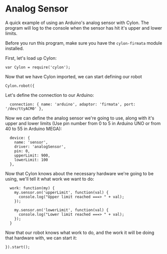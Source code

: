 # Analog Sensor

A quick example of using an Arduino's analog sensor with Cylon. The program will
log to the console when the sensor has hit it's upper and lower limits.

Before you run this program, make sure you have the `cylon-firmata` module
installed.

First, let's load up Cylon:

    var Cylon = require('cylon');

Now that we have Cylon imported, we can start defining our robot

    Cylon.robot({

Let's define the connection to our Arduino:

      connection: { name: 'arduino', adaptor: 'firmata', port: '/dev/ttyACM0' },

Now we can define the analog sensor we're going to use, along with it's upper
and lower limits (Use pin number from 0 to 5 in Arduino UNO or from 40 to 55 in Arduino MEGA):

      device: {
        name: 'sensor',
        driver: 'analogSensor',
        pin: 0,
        upperLimit: 900,
        lowerLimit: 100
      },

Now that Cylon knows about the necessary hardware we're going to be using, we'll
tell it what work we want to do:

      work: function(my) {
        my.sensor.on('upperLimit', function(val) {
          console.log("Upper limit reached ===> " + val);
        });

        my.sensor.on('lowerLimit', function(val) {
          console.log("Lower limit reached ===> " + val);
        });
      }

Now that our robot knows what work to do, and the work it will be doing that
hardware with, we can start it:

    }).start();
